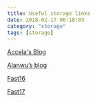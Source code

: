 ```yaml
---
title: Useful storage links
date: 2018-02-17 00:18:03
category: "storage"
tags: [storage]
---
```

[Accela's Blog](http://accelazh.github.io/)

[Alanwu’s blog](http://blog.51cto.com/alanwu)

[Fast16](https://www.usenix.org/conference/fast16)

[Fast17](https://www.usenix.org/conference/fast17)
